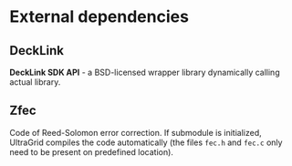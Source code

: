 External dependencies
=====================

DeckLink
--------
**DeckLink SDK API** - a BSD-licensed wrapper library dynamically calling
actual library.

Zfec
----
Code of Reed-Solomon error correction. If submodule is initialized, UltraGrid
compiles the code automatically (the files `fec.h` and `fec.c` only need to be
present on predefined location).

